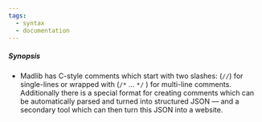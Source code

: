 ```yaml
---
tags:
  - syntax
  - documentation
---
```

##### Synopsis
- Madlib has C-style comments which start with two slashes: (`//`) for single-lines or wrapped with (`/*` … `*/` ) for multi-line comments. Additionally there is a special format for creating comments which can be automatically parsed and turned into structured JSON — and a secondary tool which can then turn this JSON into a website.
